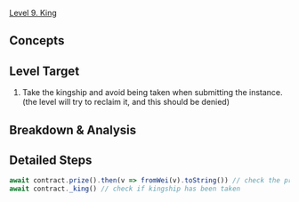 [Level 9. King](https://ethernaut.openzeppelin.com/level/0x3049C00639E6dfC269ED1451764a046f7aE500c6)

## Concepts



## Level Target

1. Take the kingship and avoid being taken when submitting the instance. (the level will try to reclaim it, and this should be denied)

## Breakdown & Analysis



## Detailed Steps



```js
await contract.prize().then(v => fromWei(v).toString()) // check the prize required to take the kingship
await contract._king() // check if kingship has been taken
```
